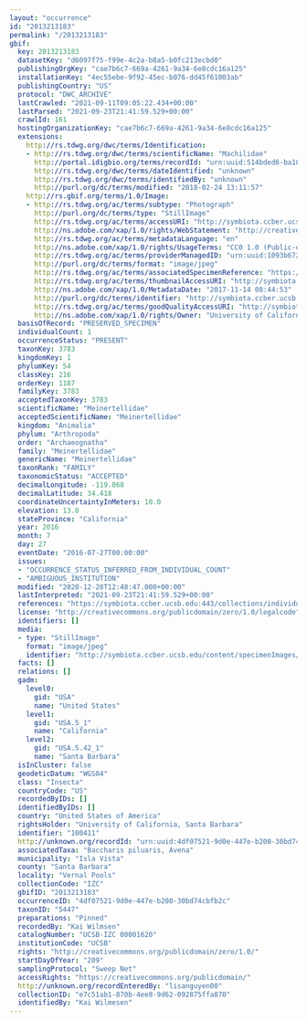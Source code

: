 ```yaml
---
layout: "occurrence"
id: "2013213183"
permalink: "/2013213183"
gbif:
  key: 2013213183
  datasetKey: "d6097f75-f99e-4c2a-b8a5-b0fc213ecbd0"
  publishingOrgKey: "cae7b6c7-669a-4261-9a34-6e8cdc16a125"
  installationKey: "4ec55ebe-9f92-45ec-b076-dd45f61003ab"
  publishingCountry: "US"
  protocol: "DWC_ARCHIVE"
  lastCrawled: "2021-09-11T09:05:22.434+00:00"
  lastParsed: "2021-09-23T21:41:59.529+00:00"
  crawlId: 161
  hostingOrganizationKey: "cae7b6c7-669a-4261-9a34-6e8cdc16a125"
  extensions:
    http://rs.tdwg.org/dwc/terms/Identification:
    - http://rs.tdwg.org/dwc/terms/scientificName: "Machilidae"
      http://portal.idigbio.org/terms/recordId: "urn:uuid:514bded6-ba18-4d6a-b9c4-dfb08ecd8d40"
      http://rs.tdwg.org/dwc/terms/dateIdentified: "unknown"
      http://rs.tdwg.org/dwc/terms/identifiedBy: "unknown"
      http://purl.org/dc/terms/modified: "2018-02-24 13:11:57"
    http://rs.gbif.org/terms/1.0/Image:
    - http://rs.tdwg.org/ac/terms/subtype: "Photograph"
      http://purl.org/dc/terms/type: "StillImage"
      http://rs.tdwg.org/ac/terms/accessURI: "http://symbiota.ccber.ucsb.edu/content/specimenImages/UCSB_IZC/UCSB-IZC00001/UCSB-IZC_00001620_lg.jpg"
      http://ns.adobe.com/xap/1.0/rights/WebStatement: "http://creativecommons.org/publicdomain/zero/1.0/"
      http://rs.tdwg.org/ac/terms/metadataLanguage: "en"
      http://ns.adobe.com/xap/1.0/rights/UsageTerms: "CC0 1.0 (Public-domain)"
      http://rs.tdwg.org/ac/terms/providerManagedID: "urn:uuid:1093b672-4a12-4bb0-96bb-6576753ef059"
      http://purl.org/dc/terms/format: "image/jpeg"
      http://rs.tdwg.org/ac/terms/associatedSpecimenReference: "https://symbiota.ccber.ucsb.edu:443/collections/individual/index.php?occid=100411"
      http://rs.tdwg.org/ac/terms/thumbnailAccessURI: "http://symbiota.ccber.ucsb.edu/content/specimenImages/UCSB_IZC/UCSB-IZC00001/UCSB-IZC_00001620_tn.jpg"
      http://ns.adobe.com/xap/1.0/MetadataDate: "2017-11-14 08:44:53"
      http://purl.org/dc/terms/identifier: "http://symbiota.ccber.ucsb.edu/content/specimenImages/UCSB_IZC/UCSB-IZC00001/UCSB-IZC_00001620_lg.jpg"
      http://rs.tdwg.org/ac/terms/goodQualityAccessURI: "http://symbiota.ccber.ucsb.edu/content/specimenImages/UCSB_IZC/UCSB-IZC00001/UCSB-IZC_00001620.jpg"
      http://ns.adobe.com/xap/1.0/rights/Owner: "University of California, Santa Barbara"
  basisOfRecord: "PRESERVED_SPECIMEN"
  individualCount: 1
  occurrenceStatus: "PRESENT"
  taxonKey: 3783
  kingdomKey: 1
  phylumKey: 54
  classKey: 216
  orderKey: 1187
  familyKey: 3783
  acceptedTaxonKey: 3783
  scientificName: "Meinertellidae"
  acceptedScientificName: "Meinertellidae"
  kingdom: "Animalia"
  phylum: "Arthropoda"
  order: "Archaeognatha"
  family: "Meinertellidae"
  genericName: "Meinertellidae"
  taxonRank: "FAMILY"
  taxonomicStatus: "ACCEPTED"
  decimalLongitude: -119.868
  decimalLatitude: 34.418
  coordinateUncertaintyInMeters: 10.0
  elevation: 13.0
  stateProvince: "California"
  year: 2016
  month: 7
  day: 27
  eventDate: "2016-07-27T00:00:00"
  issues:
  - "OCCURRENCE_STATUS_INFERRED_FROM_INDIVIDUAL_COUNT"
  - "AMBIGUOUS_INSTITUTION"
  modified: "2020-12-28T12:48:47.000+00:00"
  lastInterpreted: "2021-09-23T21:41:59.529+00:00"
  references: "https://symbiota.ccber.ucsb.edu:443/collections/individual/index.php?occid=100411"
  license: "http://creativecommons.org/publicdomain/zero/1.0/legalcode"
  identifiers: []
  media:
  - type: "StillImage"
    format: "image/jpeg"
    identifier: "http://symbiota.ccber.ucsb.edu/content/specimenImages/UCSB_IZC/UCSB-IZC00001/UCSB-IZC_00001620_lg.jpg"
  facts: []
  relations: []
  gadm:
    level0:
      gid: "USA"
      name: "United States"
    level1:
      gid: "USA.5_1"
      name: "California"
    level2:
      gid: "USA.5.42_1"
      name: "Santa Barbara"
  isInCluster: false
  geodeticDatum: "WGS84"
  class: "Insecta"
  countryCode: "US"
  recordedByIDs: []
  identifiedByIDs: []
  country: "United States of America"
  rightsHolder: "University of California, Santa Barbara"
  identifier: "100411"
  http://unknown.org/recordId: "urn:uuid:4df07521-9d0e-447e-b200-30bd74cbfb2c"
  associatedTaxa: "Baccharis piluaris, Avena"
  municipality: "Isla Vista"
  county: "Santa Barbara"
  locality: "Vernal Pools"
  collectionCode: "IZC"
  gbifID: "2013213183"
  occurrenceID: "4df07521-9d0e-447e-b200-30bd74cbfb2c"
  taxonID: "5447"
  preparations: "Pinned"
  recordedBy: "Kai Wilmsen"
  catalogNumber: "UCSB-IZC 00001620"
  institutionCode: "UCSB"
  rights: "http://creativecommons.org/publicdomain/zero/1.0/"
  startDayOfYear: "209"
  samplingProtocol: "Sweep Net"
  accessRights: "https://creativecommons.org/publicdomain/"
  http://unknown.org/recordEnteredBy: "lisanguyen00"
  collectionID: "e7c51ab1-870b-4ee8-9d62-092875ffa870"
  identifiedBy: "Kai Wilmesen"
---
```

